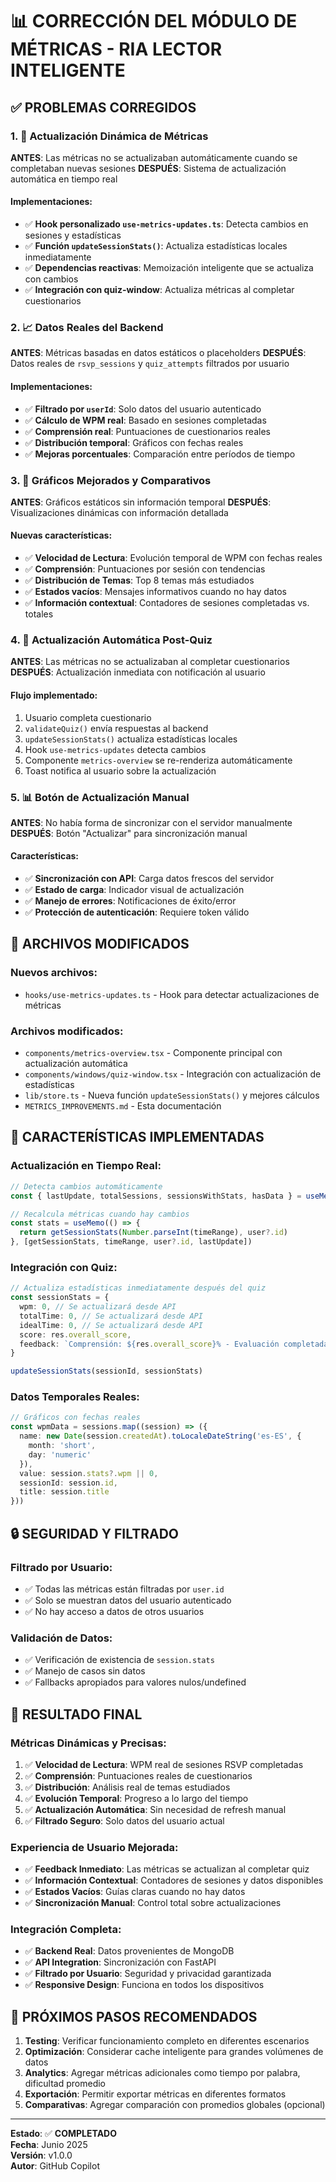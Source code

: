 # 📊 CORRECCIÓN DEL MÓDULO DE MÉTRICAS - RIA LECTOR INTELIGENTE

## ✅ PROBLEMAS CORREGIDOS

### **1. 🔄 Actualización Dinámica de Métricas**

**ANTES**: Las métricas no se actualizaban automáticamente cuando se completaban nuevas sesiones
**DESPUÉS**: Sistema de actualización automática en tiempo real

#### Implementaciones:
- ✅ **Hook personalizado `use-metrics-updates.ts`**: Detecta cambios en sesiones y estadísticas
- ✅ **Función `updateSessionStats()`**: Actualiza estadísticas locales inmediatamente
- ✅ **Dependencias reactivas**: Memoización inteligente que se actualiza con cambios
- ✅ **Integración con quiz-window**: Actualiza métricas al completar cuestionarios

### **2. 📈 Datos Reales del Backend**

**ANTES**: Métricas basadas en datos estáticos o placeholders
**DESPUÉS**: Datos reales de `rsvp_sessions` y `quiz_attempts` filtrados por usuario

#### Implementaciones:
- ✅ **Filtrado por `userId`**: Solo datos del usuario autenticado
- ✅ **Cálculo de WPM real**: Basado en sesiones completadas
- ✅ **Comprensión real**: Puntuaciones de cuestionarios reales
- ✅ **Distribución temporal**: Gráficos con fechas reales
- ✅ **Mejoras porcentuales**: Comparación entre períodos de tiempo

### **3. 🎯 Gráficos Mejorados y Comparativos**

**ANTES**: Gráficos estáticos sin información temporal
**DESPUÉS**: Visualizaciones dinámicas con información detallada

#### Nuevas características:
- ✅ **Velocidad de Lectura**: Evolución temporal de WPM con fechas reales
- ✅ **Comprensión**: Puntuaciones por sesión con tendencias
- ✅ **Distribución de Temas**: Top 8 temas más estudiados
- ✅ **Estados vacíos**: Mensajes informativos cuando no hay datos
- ✅ **Información contextual**: Contadores de sesiones completadas vs. totales

### **4. 🔄 Actualización Automática Post-Quiz**

**ANTES**: Las métricas no se actualizaban al completar cuestionarios
**DESPUÉS**: Actualización inmediata con notificación al usuario

#### Flujo implementado:
1. Usuario completa cuestionario
2. `validateQuiz()` envía respuestas al backend
3. `updateSessionStats()` actualiza estadísticas locales
4. Hook `use-metrics-updates` detecta cambios
5. Componente `metrics-overview` se re-renderiza automáticamente
6. Toast notifica al usuario sobre la actualización

### **5. 📊 Botón de Actualización Manual**

**ANTES**: No había forma de sincronizar con el servidor manualmente
**DESPUÉS**: Botón "Actualizar" para sincronización manual

#### Características:
- ✅ **Sincronización con API**: Carga datos frescos del servidor
- ✅ **Estado de carga**: Indicador visual de actualización
- ✅ **Manejo de errores**: Notificaciones de éxito/error
- ✅ **Protección de autenticación**: Requiere token válido

## 🔧 ARCHIVOS MODIFICADOS

### **Nuevos archivos:**
- `hooks/use-metrics-updates.ts` - Hook para detectar actualizaciones de métricas

### **Archivos modificados:**
- `components/metrics-overview.tsx` - Componente principal con actualización automática
- `components/windows/quiz-window.tsx` - Integración con actualización de estadísticas
- `lib/store.ts` - Nueva función `updateSessionStats()` y mejores cálculos
- `METRICS_IMPROVEMENTS.md` - Esta documentación

## 🎯 CARACTERÍSTICAS IMPLEMENTADAS

### **Actualización en Tiempo Real:**
```typescript
// Detecta cambios automáticamente
const { lastUpdate, totalSessions, sessionsWithStats, hasData } = useMetricsUpdates()

// Recalcula métricas cuando hay cambios
const stats = useMemo(() => {
  return getSessionStats(Number.parseInt(timeRange), user?.id)
}, [getSessionStats, timeRange, user?.id, lastUpdate])
```

### **Integración con Quiz:**
```typescript
// Actualiza estadísticas inmediatamente después del quiz
const sessionStats = {
  wpm: 0, // Se actualizará desde API
  totalTime: 0, // Se actualizará desde API
  idealTime: 0, // Se actualizará desde API
  score: res.overall_score,
  feedback: `Comprensión: ${res.overall_score}% - Evaluación completada`
}

updateSessionStats(sessionId, sessionStats)
```

### **Datos Temporales Reales:**
```typescript
// Gráficos con fechas reales
const wpmData = sessions.map((session) => ({
  name: new Date(session.createdAt).toLocaleDateString('es-ES', { 
    month: 'short', 
    day: 'numeric' 
  }),
  value: session.stats?.wpm || 0,
  sessionId: session.id,
  title: session.title
}))
```

## 🔒 SEGURIDAD Y FILTRADO

### **Filtrado por Usuario:**
- ✅ Todas las métricas están filtradas por `user.id`
- ✅ Solo se muestran datos del usuario autenticado
- ✅ No hay acceso a datos de otros usuarios

### **Validación de Datos:**
- ✅ Verificación de existencia de `session.stats`
- ✅ Manejo de casos sin datos
- ✅ Fallbacks apropiados para valores nulos/undefined

## 🎉 RESULTADO FINAL

### **Métricas Dinámicas y Precisas:**
1. ✅ **Velocidad de Lectura**: WPM real de sesiones RSVP completadas
2. ✅ **Comprensión**: Puntuaciones reales de cuestionarios
3. ✅ **Distribución**: Análisis real de temas estudiados
4. ✅ **Evolución Temporal**: Progreso a lo largo del tiempo
5. ✅ **Actualización Automática**: Sin necesidad de refresh manual
6. ✅ **Filtrado Seguro**: Solo datos del usuario actual

### **Experiencia de Usuario Mejorada:**
- ✅ **Feedback Inmediato**: Las métricas se actualizan al completar quiz
- ✅ **Información Contextual**: Contadores de sesiones y datos disponibles
- ✅ **Estados Vacíos**: Guías claras cuando no hay datos
- ✅ **Sincronización Manual**: Control total sobre actualizaciones

### **Integración Completa:**
- ✅ **Backend Real**: Datos provenientes de MongoDB
- ✅ **API Integration**: Sincronización con FastAPI
- ✅ **Filtrado por Usuario**: Seguridad y privacidad garantizada
- ✅ **Responsive Design**: Funciona en todos los dispositivos

## 🔮 PRÓXIMOS PASOS RECOMENDADOS

1. **Testing**: Verificar funcionamiento completo en diferentes escenarios
2. **Optimización**: Considerar cache inteligente para grandes volúmenes de datos
3. **Analytics**: Agregar métricas adicionales como tiempo por palabra, dificultad promedio
4. **Exportación**: Permitir exportar métricas en diferentes formatos
5. **Comparativas**: Agregar comparación con promedios globales (opcional)

---

**Estado**: ✅ **COMPLETADO**  
**Fecha**: Junio 2025  
**Versión**: v1.0.0  
**Autor**: GitHub Copilot
